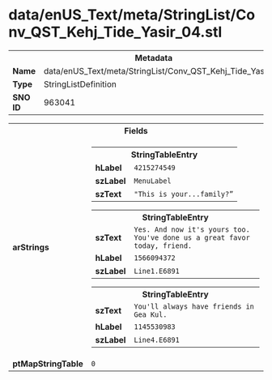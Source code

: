 <h1>data/enUS_Text/meta/StringList/Conv_QST_Kehj_Tide_Yasir_04.stl</h1><table><tr><th colspan="100%">Metadata</th></tr><tr><td><b>Name</b></td><td>data/enUS_Text/meta/StringList/Conv_QST_Kehj_Tide_Yasir_04.stl</td></tr><tr><td><b>Type</b></td><td>StringListDefinition</td></tr><tr><td><b>SNO ID</b></td><td>963041</td></tr></table>

<table><tr><th colspan="100%">Fields</th></tr><tr><td><b>arStrings</b></td><td><table><tr><th colspan="100%">StringTableEntry</th></tr><tr><td><b>hLabel</b></td><td><code>4215274549</code></td></tr><tr><td><b>szLabel</b></td><td><code>MenuLabel</code></td></tr><tr><td><b>szText</b></td><td><code>"This is your...family?”</code></td></tr></table>


<table><tr><th colspan="100%">StringTableEntry</th></tr><tr><td><b>szText</b></td><td><code>Yes. And now it's yours too. You've done us a great favor today, friend.</code></td></tr><tr><td><b>hLabel</b></td><td><code>1566094372</code></td></tr><tr><td><b>szLabel</b></td><td><code>Line1.E6891</code></td></tr></table>


<table><tr><th colspan="100%">StringTableEntry</th></tr><tr><td><b>szText</b></td><td><code>You'll always have friends in Gea Kul.</code></td></tr><tr><td><b>hLabel</b></td><td><code>1145530983</code></td></tr><tr><td><b>szLabel</b></td><td><code>Line4.E6891</code></td></tr></table>


</td></tr><tr><td><b>ptMapStringTable</b></td><td><code>0</code></td></tr></table>

